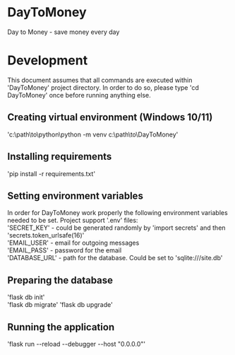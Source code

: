 # DayToMoney
Day to Money - save money every day

# Development

This document assumes that all commands are executed within 'DayToMoney' project directory. 
In order to do so, please type 'cd DayToMoney' once before running anything else.

## Creating virtual environment (Windows 10/11)

'c:\path\to\python\python -m venv c:\path\to\DayToMoney\'

## Installing requirements

'pip install -r requirements.txt'

## Setting environment variables

In order for DayToMoney work properly the following environment variables needed to be set. Project support '.env' files:  
'SECRET_KEY' - could be generated randomly by 'import secrets' and then 'secrets.token_urlsafe(16)'  
'EMAIL_USER' - email for outgoing messages  
'EMAIL_PASS' - password for the email  
'DATABASE_URL' - path for the database. Could be set to 'sqlite:///site.db'

## Preparing the database

'flask db init'  
'flask db migrate'
'flask db upgrade'

## Running the application

'flask run --reload --debugger --host "0.0.0.0"'
